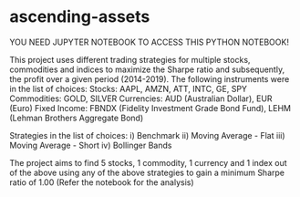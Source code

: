 # ascending-assets

YOU NEED JUPYTER NOTEBOOK TO ACCESS THIS PYTHON NOTEBOOK!

This project uses different trading strategies for multiple stocks, commodities and indices to maximize the Sharpe ratio and subsequently, the profit over a given period (2014-2019).
The following instruments were in the list of choices:
Stocks: AAPL, AMZN, ATT, INTC, GE, SPY
Commodities: GOLD, SILVER
Currencies: AUD (Australian Dollar), EUR (Euro)
Fixed Income: FBNDX (Fidelity Investment Grade Bond Fund), LEHM (Lehman Brothers Aggregate Bond)

Strategies in the list of choices:
i) Benchmark
ii) Moving Average - Flat
iii) Moving Average - Short
iv) Bollinger Bands

The project aims to find 5 stocks, 1 commodity, 1 currency and 1 index out of the above using any of the above strategies to gain a minimum Sharpe ratio of 1.00
(Refer the notebook for the analysis)

